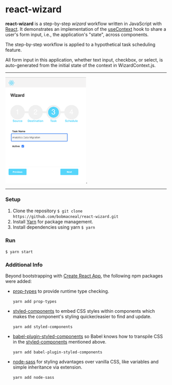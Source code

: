 
# react-wizard 

**react-wizard** is a step-by-step _wizard_ workflow written in JavaScript with [React](https://reactjs.org/).
It demonstrates an implementation of the [useContext](https://reactjs.org/docs/hooks-reference.html#usecontext) hook to 
share a user's form input, i.e., the application's "state", across components.

The step-by-step workflow is applied to a hypothetical task scheduling feature.

All form input in this application, whether text input, checkbox, or select, is auto-generated from the initial 
state of the context in WizardContext.js.

___
<img src="./public/Screenshot.png" width="50%">.
___
 
### Setup

1. Clone the repository 
    `$ git clone https://github.com/bobmacneal/react-wizard.git`
2. Install [Yarn](https://yarnpkg.com) for package management. 
3. Install dependencies using yarn
    `$ yarn`

### Run

`$ yarn start`


### Additional Info

Beyond bootstrapping with [Create React App](https://github.com/facebook/create-react-app), 
the following npm packages were added:

- [prop-types](https://www.npmjs.com/package/prop-types) to provide runtime type checking. 

    `yarn add prop-types` 


- [styled-components](https://www.npmjs.com/package/styled-components) to embed CSS styles within 
components which makes the component's styling quicker/easier to find and update.

    `yarn add styled-components` 

- [babel-plugin-styled-components](https://www.npmjs.com/package/babel-plugin-styled-components) so Babel knows
how to transpile CSS in the [styled-components](https://www.npmjs.com/package/styled-components) mentioned above. 

    `yarn add babel-plugin-styled-components` 

- [node-sass](https://www.npmjs.com/package/node-sass) for styling advantages over vanilla CSS, like variables and 
simple inheritance via extension.

    `yarn add node-sass` 

    
